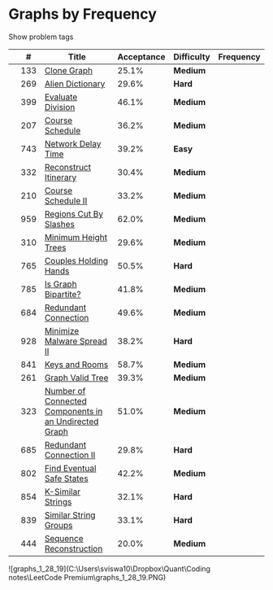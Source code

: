 # Graphs by Frequency

Show problem tags

|      | #    | Title                                                        | Acceptance | Difficulty | Frequency |
| ---- | ---- | ------------------------------------------------------------ | ---------- | ---------- | --------- |
|      | 133  | [Clone Graph](https://leetcode.com/problems/clone-graph)     | 25.1%      | **Medium** |           |
|      | 269  | [Alien Dictionary](https://leetcode.com/problems/alien-dictionary) | 29.6%      | **Hard**   |           |
|      | 399  | [Evaluate Division](https://leetcode.com/problems/evaluate-division) | 46.1%      | **Medium** |           |
|      | 207  | [Course Schedule](https://leetcode.com/problems/course-schedule) | 36.2%      | **Medium** |           |
|      | 743  | [Network Delay Time](https://leetcode.com/problems/network-delay-time) | 39.2%      | **Easy**   |           |
|      | 332  | [Reconstruct Itinerary](https://leetcode.com/problems/reconstruct-itinerary) | 30.4%      | **Medium** |           |
|      | 210  | [Course Schedule II](https://leetcode.com/problems/course-schedule-ii) | 33.2%      | **Medium** |           |
|      | 959  | [Regions Cut By Slashes](https://leetcode.com/problems/regions-cut-by-slashes) | 62.0%      | **Medium** |           |
|      | 310  | [Minimum Height Trees](https://leetcode.com/problems/minimum-height-trees) | 29.6%      | **Medium** |           |
|      | 765  | [Couples Holding Hands](https://leetcode.com/problems/couples-holding-hands) | 50.5%      | **Hard**   |           |
|      | 785  | [Is Graph Bipartite?](https://leetcode.com/problems/is-graph-bipartite) | 41.8%      | **Medium** |           |
|      | 684  | [Redundant Connection](https://leetcode.com/problems/redundant-connection) | 49.6%      | **Medium** |           |
|      | 928  | [Minimize Malware Spread II](https://leetcode.com/problems/minimize-malware-spread-ii) | 38.2%      | **Hard**   |           |
|      | 841  | [Keys and Rooms](https://leetcode.com/problems/keys-and-rooms) | 58.7%      | **Medium** |           |
|      | 261  | [Graph Valid Tree](https://leetcode.com/problems/graph-valid-tree) | 39.3%      | **Medium** |           |
|      | 323  | [Number of Connected Components in an Undirected Graph](https://leetcode.com/problems/number-of-connected-components-in-an-undirected-graph) | 51.0%      | **Medium** |           |
|      | 685  | [Redundant Connection II](https://leetcode.com/problems/redundant-connection-ii) | 29.8%      | **Hard**   |           |
|      | 802  | [Find Eventual Safe States](https://leetcode.com/problems/find-eventual-safe-states) | 42.2%      | **Medium** |           |
|      | 854  | [K-Similar Strings](https://leetcode.com/problems/k-similar-strings) | 32.1%      | **Hard**   |           |
|      | 839  | [Similar String Groups](https://leetcode.com/problems/similar-string-groups) | 33.1%      | **Hard**   |           |
|      | 444  | [Sequence Reconstruction](https://leetcode.com/problems/sequence-reconstruction) | 20.0%      | **Medium** |           |



![graphs_1_28_19](C:\Users\sviswa10\Dropbox\Quant\Coding notes\LeetCode Premium\graphs_1_28_19.PNG)